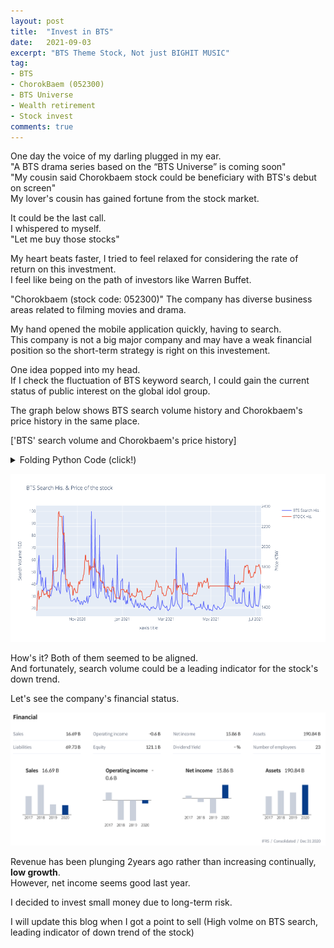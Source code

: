 ```yaml
---
layout: post
title:  "Invest in BTS"
date:   2021-09-03
excerpt: "BTS Theme Stock, Not just BIGHIT MUSIC"
tag:
- BTS
- ChorokBaem (052300)
- BTS Universe
- Wealth retirement
- Stock invest
comments: true
---
```

One day the voice of my darling plugged in my ear.   
"A BTS drama series based on the “BTS Universe” is coming soon"   
"My cousin said Chorokbaem stock could be beneficiary with BTS's debut on screen"   
My lover's cousin has gained fortune from the stock market.    

It could be the last call.    
I whispered to myself.     
"Let me buy those stocks"   

My heart beats faster, I tried to feel relaxed for considering the rate of return on this investment.   
I feel like being on the path of investors like Warren Buffet.    

"Chorokbaem (stock code: 052300)"
The company has diverse business areas related to filming movies and drama. 

My hand opened the mobile application quickly, having to search.   
This company is not a big major company and may have a weak financial position so 
the short-term strategy is right on this investement. 

One idea popped into my head.    
If I check the fluctuation of BTS keyword search, I could gain the current status of public interest on the global idol group. 

The graph below shows BTS search volume history and Chorokbaem's price history in the same place.    

['BTS' search volume and Chorokbaem's price history]
<details>
<summary>Folding Python Code (click!)</summary>
<div markdown="1">

```python
import numpy as np # python's Excel
import pandas as pd # data processing, CSV file I/O (e.g. pd.read_csv)
from bs4 import BeautifulSoup # Web parsing Tool
import urllib # Web Scraping Tool
from urllib import request
import json # Json is Json
import datetime # related to date
import plotly.graph_objects as go
from plotly.subplots import make_subplots

# Naver Search Setup
client_id = "*********" # registered client ID from NAVER
client_secret = "********" 

link = "https://openapi.naver.com/v1/datalab/search"
requested = request.Request(link)
requested.add_header("X-Naver-Client-Id",client_id)
requested.add_header("X-Naver-Client-Secret",client_secret)
requested.add_header("Content-Type","application/json")

today = str(datetime.datetime.now().date()-datetime.timedelta(days=60)) # Today 
startdate = str(datetime.datetime.now().date() - datetime.timedelta(days=1*365)) # 1 year ago 

BTS_body = "{\"startDate\":\""+startdate+"\",\"endDate\":\""+today+"\",\"timeUnit\":\"date\",\"keywordGroups\":[{\"groupName\":\"BTS\",\"keywords\":[\"BTS\",\"비티에스\",\"유스\",\"YOUTH\",\"방탄소년단\"]}]}";
chorok_body = "{\"startDate\":\""+startdate+"\",\"endDate\":\""+today+"\",\"timeUnit\":\"date\",\"keywordGroups\":[{\"groupName\":\"초록뱀\",\"keywords\":[\"초록뱀\",\"초록뱀 미디어\",\"초록뱀 컴퍼니\",\"W홀딩컴퍼니\"]}]}";

BTS_response = urllib.request.urlopen(requested, data=BTS_body.encode("utf-8"))
BTS_rescode = BTS_response.getcode()
chorok_response = urllib.request.urlopen(requested, data=chorok_body.encode("utf-8"))
chorok_rescode = chorok_response.getcode()

if(BTS_rescode==200):
    response_body = BTS_response.read()
    output_data = response_body.decode('utf-8')
else:
    print('Error code:'+ rescode)

BTS_result = json.loads(output_data)
    
if(chorok_rescode==200):
    response_body = chorok_response.read()
    output_data = response_body.decode('utf-8')
else:
    print('Error code:'+ rescode)

chorok_result = json.loads(output_data)

date = [a['period'] for a in BTS_result['results'][0]['data']]
chorok_ratio = [a['ratio'] for a in chorok_result['results'][0]['data']]
BTS_ratio = [a['ratio'] for a in BTS_result['results'][0]['data']]

SearchResult_df = pd.DataFrame({'date':date, 
              '초록뱀':chorok_ratio,
              'BTS':BTS_ratio})

SearchResult_df['date'] = pd.to_datetime(SearchResult_df['date'], format='%Y-%m-%d', errors='raise')
colors = ['#BB0000', '#0000BB']

import FinanceDataReader as fdr
df2 = fdr.DataReader('052300',startdate,today)
df2 = df2[['Close','Volume']]
df2 = df2.reset_index()

df2['Date'] = pd.to_datetime(df2['Date'], format='%Y-%m-%d', errors='raise')

df = pd.merge(SearchResult_df,df2,left_on='date',right_on='Date',how='outer')

df = df.loc[:, ['date','초록뱀','BTS','Close','Volume']]
df = df.fillna(method='ffill')
df['Volume']=df['Volume']/df['Volume'].max()*100

# Create figure with secondary y-axis
fig = make_subplots(specs=[[{"secondary_y": True}]])

# Add traces
fig.add_trace(
    go.Scatter(x=df['date'], y=df['BTS'], name="BTS Search His."),
    secondary_y=False
)


fig.add_trace(
    go.Scatter(x=df['date'], y=df['Close'], name="STOCK His."),
    secondary_y=True
)

#fig.add_trace(
#    go.Scatter(x=df['date'], y=df['Volume'], name="STOCK Volume His."),
#    secondary_y=False
#)


# Add figure title
fig.update_layout(
    title_text="Double Y Axis Example"
)

# Set x-axis title
fig.update_xaxes(title_text="xaxis title")

# Set y-axes titles
fig.update_yaxes(title_text="<b>Search Volume</b> 100", secondary_y=False)
fig.update_yaxes(title_text="<b>Price</b> KRW", secondary_y=True)

fig.show()

```

</div>
</details>
    
![png](../assets/img/BTS_Chorok_history.png)


How's it? Both of them seemed to be aligned.   
And fortunately, search volume could be a leading indicator for the stock's down trend.   

Let's see the company's financial status.   

![png](../assets/img/ChorokBaem_fin.png)

Revenue has been plunging 2years ago rather than increasing continually, **low growth**.   
However, net income seems good last year.   

I decided to invest small money due to long-term risk. 

I will update this blog when I got a point to sell 
(High volme on BTS search, leading indicator of down trend of the stock)